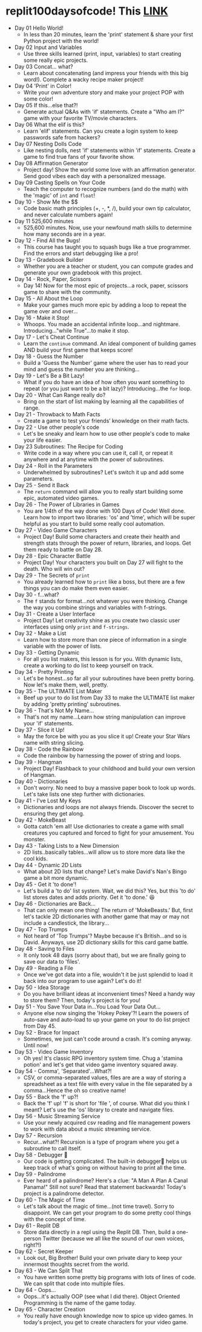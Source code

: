 # replit100daysofcode! This [LINK](https://join.replit.com/python)
* Day 01 Hello World!
  * In less than 20 minutes, learn the 'print' statement & share your first Python project with the world! 
* Day 02 Input and Variables
  * Use three skills learned (print, input, variables) to start creating some really epic projects.
* Day 03 Concat... what?
  * Learn about concatenating (and impress your friends with this big word!). Complete a wacky recipe maker project!
* Day 04 'Print' in Color!
  * Write your own adventure story and make your project POP with some color!
* Day 05 If this...else that?!
  * Generate actual Q&As with 'if' statements. Create a "Who am I?" game with your favorite TV/movie characters.
* Day 06 What the elif is this?
  * Learn 'elif' statements. Can you create a login system to keep passwords safe from hackers?
* Day 07 Nesting Dolls Code
  * Like nesting dolls, nest 'if' statements within 'if' statements. Create a game to find true fans of your favorite show.
* Day 08 Affirmation Generator
  * Project day! Show the world some love with an affirmation generator. Send good vibes each day with a personalized message.
* Day 09 Casting Spells on Your Code
  * Teach the computer to recognize numbers (and do the math) with the 'magic' of `int` and `float`!
* Day 10 - Show Me the $$
  * Code basic math principles (+, -, *, /), build your own tip calculator, and never calculate numbers again!
* Day 11 525,600 minutes
  * 525,600 minutes. Now, use your newfound math skills to determine how many seconds are in a year.
* Day 12 - Find All the Bugs!
  * This course has taught you to squash bugs like a true programmer. Find the errors and start debugging like a pro!
* Day 13 - Gradebook Builder
  * Whether you are a teacher or student, you can compute grades and generate your own gradebook with this project.
* Day 14 - Rock, Paper, Scissors
  * Day 14! Now for the most epic of projects...a rock, paper, scissors game to share with the community.
* Day 15 - All About the Loop
  * Make your games much more epic by adding a loop to repeat the game over and over...
* Day 16 - Make it Stop!
  * Whoops. You made an accidental infinite loop...and nightmare. Introducing..."while True"...to make it stop.
* Day 17 - Let's Cheat Continue
  * Learn the `continue` command. An ideal component of building games AND build your first game that keeps score!
* Day 18 - Guess the Number
  * Build a 'Guess the Number' game where the user has to read your mind and guess the number you are thinking...
* Day 19 - Let's Be a Bit Lazy!
  * What if you do have an idea of how often you want something to repeat (or you just want to be a bit lazy)? Introducing...the `for` loop.
* Day 20 - What Can Range really do?
  * Bring on the start of list making by learning all the capabilities of range.
* Day 21 - Throwback to Math Facts
  * Create a game to test your friends’ knowledge on their math facts.
* Day 22 - Use other people's code
  * Let's be sneaky and learn how to use other people's code to make your life easier.
*  Day 23 Subroutines: The Recipe for Coding
   * Write code in a way where you can use it, call it, or repeat it anywhere and at anytime with the power of subroutines. 
*  Day 24 - Roll in the Parameters
   * Underwhelmed by subroutines? Let's switch it up and add some parameters.
*  Day 25 - Send it Back
   * The `return` command will allow you to really start building some epic, automated video games. 
*  Day 26 - The Power of Libraries in Games
   * You are 1/4th of the way done with 100 Days of Code! Well done. Learn how to import two libraries: 'os' and 'time', which will be super helpful as you start to build some really cool automation.
*  Day 27 - Video Game Characters
	  * Project Day! Build some characters and create their health and strength stats through the power of return, libraries, and loops. Get them ready to battle on Day 28. 
*  Day 28 - Epic Character Battle
	* Project Day! Your characters you built on Day 27 will fight to the death. Who will win out? 
*  Day 29 - The Secrets of `print`
	* You already learned how to `print` like a boss, but there are a few things you can do make them even easier.
*  Day 30 - f...what?
	* The `f` stands for format...not whatever you were thinking. Change the way you combine strings and variables with f-strings.
* Day 31 - Create a User Interface
	* Project Day! Let creativity shine as you create two classic user interfaces using only `print` and `f-strings`.
* Day 32 - Make a List
	* Learn how to store more than one piece of information in a single variable with the power of lists.
* Day 33 - Getting Dynamic
	* For all you list makers, this lesson is for you. With dynamic lists, create a working to do list to keep yourself on track.
* Day 34 - Pretty Printing
	* Let's be honest...so far all your subroutines have been pretty boring. Now let's make them, well, pretty.
* Day 35 - The ULTIMATE List Maker
	* Beef up your to do list from Day 33 to make the ULTIMATE list maker by adding 'pretty printing' subroutines.
* Day 36 - That's Not My Name...
	* That's not my name...Learn how string manipulation can improve your 'if' statements.
* Day 37 - Slice it Up!
	* May the force be with you as you slice it up! Create your Star Wars name with string slicing.
* Day 38 - Code the Rainbow
	* Code the rainbow by harnessing the power of string and loops.
* Day 39 - Hangman
	* Project Day! Flashback to your childhood and build your own version of Hangman.
* Day 40 - Dictionaries
	* Don't worry. No need to buy a massive paper book to look up words. Let's take lists one step further with dictionaries.
* Day 41 - I've Lost My Keys
	* Dictionaries and loops are not always friends. Discover the secret to ensuring they get along.
* Day 42 - MokeBeast
	* Gotta catch 'em all! Use dictionaries to create a game with small creatures you captured and forced to fight for your amusement. You monster.
* Day 43 - Taking Lists to a New Dimension
	* 2D lists..basically tables...will allow us to store more data like the cool kids.
* Day 44 - Dynamic 2D Lists
	* What about 2D lists that change? Let's make David's Nan's Bingo game a bit more dynamic.
* Day 45 - Get it 'to done'!
	* Let's build a 'to do' list system. Wait, we did this? Yes, but this 'to do' list stores dates and adds priority. Get it 'to done.' 😆
* Day 46 - Dictionaries are Back...
	* That can only mean one thing! The return of 'MokeBeasts.' But, first let's tackle 2D dictionaries with another game that may or may not include a candlestick, the library...
* Day 47 - Top Trumps
	* Not heard of 'Top Trumps'? Maybe because it's British...and so is David. Anyways, use 2D dictionary skills for this card game battle.
* Day 48 - Saving to Files
	* It only took 48 days (sorry about that), but we are finally going to save our data to 'files'.
* Day 49 - Reading a File
	* Once we've got data into a file, wouldn't it be just splendid to load it back into our program to use again? Let's do it!
* Day 50 - Idea Storage
	* Do you have brilliant ideas at inconvenient times? Need a handy way to store them? Then, today's project is for you!
* Day 51 - You Save Your Data in...You Load Your Data Out...
	* Anyone else now singing the 'Hokey Pokey'?! Learn the powers of auto-save and auto-load to up your game on your to do list project from Day 45.
* Day 52 - Brace for Impact
	* Sometimes, we just can't code around a crash. It's coming anyway. Until now!
* Day 53 - Video Game Inventory
	* Oh yes! It's classic RPG inventory system time. Chug a 'stamina potion' and let's get that video game inventory squared away.
* Day 54 - Comma', 'Separated'...What?!
	* CSV, or comma-separated values, files are are a way of storing a spreadsheet as a text file with every value in the file separated by a comma...Hence the oh so creative name!
* Day 55 - Back the 'f' up?!
	* Back the 'f' up! 'f' is short for 'file ', of course. What did you think I meant? Let's use the 'os' library to create and navigate files.
* Day 56 - Music Streaming Service
	* Use your newly acquired csv reading and file management powers to work with data about a music streaming service.
* Day 57 - Recursion
	* Recur...what?! Recursion is a type of program where you get a subroutine to call itself.
* Day 58 - Debugger 🐞
	* Our code is getting complicated. The built-in debugger🐞 helps us keep track of what's going on without having to print all the time.
* Day 59 - Palindrome
	* Ever heard of a palindrome? Here's a clue: "A Man A Plan A Canal Panama!" Still not sure? Read that statement backwards! Today's project is a palindrome detector.
* Day 60 - The Magic of Time
	* Let's talk about the magic of time...(not time travel). Sorry to disappoint. We can get your program to do some pretty cool things with the concept of time.
* Day 61 - Replit DB
	* Store data directly in a repl using the Replit DB. Then, build a one-person Twitter (because we all like the sound of our own voices, right?!)
* Day 62 - Secret Keeper
	* Look out, Big Brother! Build your own private diary to keep your innermost thoughts secret from the world.
* Day 63 - We Can Split That
	* You have written some pretty big programs with lots of lines of code. We can split that code into multiple files.
* Day 64 - Oops...
	* Oops...it's actually OOP (see what I did there). Object Oriented Programming is the name of the game today.
* Day 65 - Character Creation
	* You really have enough knowledge now to spice up video games. In today's project, you get to create characters for your video game.
